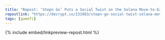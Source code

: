 ```yaml
---
title: "Repost: ‘Stepn Go’ Puts a Social Twist on the Solana Move-to-Earn Game - Decrypt"
repostlink: "https://decrypt.co/231983/stepn-go-social-twist-solana-move-earn-game"
tags: [gamefi]
---
```


{% include embed/linkpreview-repost.html %}
